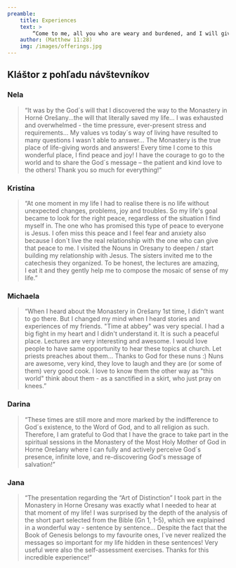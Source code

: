 ```yaml
---
preamble:
    title: Experiences
    text: >
        “Come to me, all you who are weary and burdened, and I will give you rest.”
    author: (Matthew 11:28)
    img: /images/offerings.jpg
---
```


## Kláštor z pohľadu návštevníkov

### Nela

> “It was by the God´s will that I discovered the way to the Monastery in Horné Orešany...the will
> that literally saved my life... I was exhausted and overwhelmed - the time pressure,
> ever-present stress and requirements... My values vs today´s way of living have resulted to many
> questions I wasn´t able to answer... The Monastery is the true place of life-giving words and
> answers! Every time I come to this wonderful place, I find peace and joy! I have the courage to
> go to the world and to share the God´s message – the patient and kind love to the others! Thank
> you so much for everything!”

### Kristína

> “At one moment in my life I had to realise there is no life without unexpected changes, problems,
> joy and troubles. So my life&#39;s goal became to look for the right peace, regardless of the
> situation I find myself in. The one who has promised this type of peace to everyone is Jesus.
> I ofen miss this peace and I feel fear and anxiety also because I don´t live the real
> relationship with the one who can give that peace to me. I visited the Nouns in Oresany to
> deepen / start building my relationship with Jesus. The sisters invited me to the catechesis
> they organized. To be honest, the lectures are amazing, I eat it and they gently help me to
> compose the mosaic of sense of my life.”

### Michaela

> “When I heard about the Monastery in Orešany 1st time, I didn&#39;t want to go there. But I
> changed my mind when I heard stories and experiences of my friends. &quot;Time at abbey&quot;
> was very special. I had a big fight in my heart and I didn&#39;t understand it. It is such a
> peaceful place. Lectures are very interesting and awesome. I would love people to have same
> opportunity to hear these topics at church. Let priests preaches about them... Thanks to God for
> these nuns :) Nuns are awesome, very kind, they love to laugh and they are (or some of them)
> very good cook. I love to know them the other way as &quot;this world&quot; think about them -
> as a sanctified in a skirt, who just pray on knees.”

### Darina

> “These times are still more and more marked by the indifference to God´s existence, to the Word
> of God, and to all religion as such. Therefore, I am grateful to God that I have the grace to
> take part in the spiritual sessions in the Monastery of the Most Holy Mother of God in Horne
> Orešany where I can fully and actively perceive God´s presence, infinite love, and
> re-discovering God&#39;s message of salvation!”

### Jana

> “The presentation regarding the “Art of Distinction” I took part in the
> Monastery in Horne Oresany was exactly what I needed to hear at that moment of my life! I was
> surprised by the depth of the analysis of the short part selected from the Bible (Gn 1, 1-5),
> which we explained in a wonderful way - sentence by sentence... Despite the fact that the Book
> of Genesis belongs to my favourite ones, I´ve never realized the messages so important for my
> life hidden in these sentences! Very useful were also the self-assessment exercises. Thanks for
> this incredible experience!”
